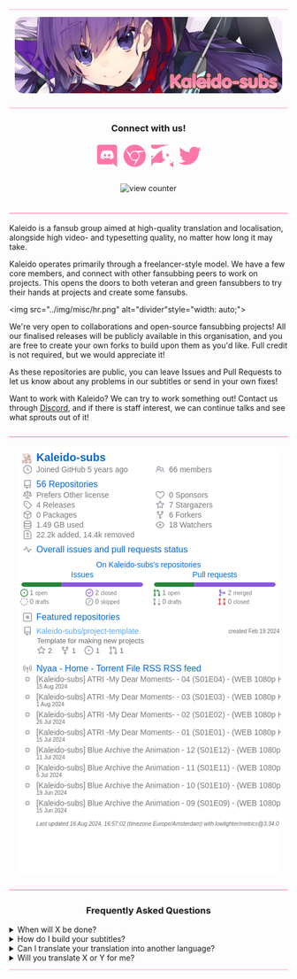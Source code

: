 <!-- TO-DO: Figure out why <style> tags don't work -->
<img src="../img/misc/hr.png" alt="divider" style="width: auto;">

<p style="text-align: center; margin: 10px;">
    <img src="../img/banners/banner.jpg" style="border-radius: 15px" alt="banner"></img>
</p>

<img src="../img/misc/hr.png" alt="divider" style="width: auto;">

<h3 align="center">Connect with us!</h3>
<p align="center">
<a href="https://discord.gg/dk7aadV" target="_blank"><img style="display: inline-block; width: 40px; height: auto; margin: 3px;" src="../img/icons/discord.png" alt="Discord" /></a>
<a href="https://kaleido.kageru.moe/" target="_blank"><img style="display: inline-block; width: 40px; height: auto; margin: 3px;" src="../img/icons/chrome.png" alt="Website"/></a>
<a href="https://nyaa.si/user/Kaleido-subs" target="_blank"><img style="display: inline-block; width: 40px; height: auto; margin: 3px;" src="../img/icons/cat.jpg" alt="Cat Site"/></a>
<a href="https://twitter.com/kaleidosubs" target="_blank"><img style="display: inline-block; width: 40px; height: auto; margin: 3px;" src="../img/icons/twitter.png" alt="Twitter" /></a>
</p>

<p align="center">
    <img style="display: inline-block; margin: 10px;" alt="view counter" src="https://komarev.com/ghpvc/?username=Kaleido-subs&color=fd76aa&label=Views"><img>
</p>

<img src="../img/misc/hr.png" alt="divider" style="width: auto;">

Kaleido is a fansub group aimed at high-quality translation and localisation, alongside high video- and typesetting
quality, no matter how long it may take.

Kaleido operates primarily through a freelancer-style model. We have a few core members, and connect with other fansubbing
peers to work on projects. This opens the doors to both veteran and green fansubbers to try their hands at projects and
create some fansubs.

<img src="../img/misc/hr.png" alt="divider"style="width: auto;">

We're very open to collaborations and open-source fansubbing projects! All our finalised releases will be publicly
available in this organisation, and you are free to create your own forks to build upon them as you'd like. Full credit
is not required, but we would appreciate it!

As these repositories are public, you can leave Issues and Pull Requests to let us know about any problems in our
subtitles or send in your own fixes!

Want to work with Kaleido? We can try to work something out! Contact us through
<a href=https://discord.gg/dk7aadV target="_blank">Discord</a>, and if there is staff interest, we can continue talks
and see what sprouts out of it!

<img src="../img/misc/hr.png" alt="divider" style="width: auto;">

<p align="center">
    <img src="../github-metrics.png">
</p>

<!-- TODO: Make deschtimes progress visible here somehow or another? Shinon? -->

<img src="../img/misc/hr.png" alt="divider" style="width: auto;">

<h3 align="center"> Frequently Asked Questions</h3>

<details><summary>When will X be done?</summary>
<ul>
    <li>
    We're done when we're done, simple as that really. If you want specific details on what the hold-up may be, please
    check our <a href="https://kaleido.kageru.moe/" target="_blank">main website</a> for the Deschtimes feed, or feel
    free to ask in our <a href="https://discord.gg/dk7aadV" target="_blank">Discord server</a> (and if you have the
    relevant expertise, please do not hesitate to apply!).
    </li>
</ul>
</details>

<details><summary>How do I build your subtitles?</summary>
<ul>
    <li>
    We use a tool called <a href=https://github.com/Myaamori/SubKt target="_blank">SubKt</a> to build all our subtitle
    scripts. You can build the subtitles by running <code>./gradlew merge.01`</code> (or other episodes). For muxing,
    you must make sure the name of the encode you'd like to mux with matches the "premux" property of the project (check
     `<code>sub.properties</code>), and then run <code>./gradlew mux.01</code>. For further questions, please check out
     the official <a href="https://github.com/Myaamori/SubKt/tree/master/docs" target="_blank">SubKt documentation</a>.
    </li>
</ul>
</details>

<details><summary>Can I translate your translation into another language?</summary>
<ul>
    <li>
    By all means, please do! Credit would be much appreciated if you make use of our subtitles. You may also want to
    make sure to update the <code>sub.properties</code> before you start building your subtitles.
    </li>
</ul>
</details>

<details><summary>Will you translate X or Y for me?</summary>
<ul>
    <li>
    We do not currently accept specific subbing requests. If you're interested in doing it as a project, we may consider
    doing it if there's staff interest and you already have some staff of your own.
    </li>
</ul>
</details>

<img src="../img/misc/hr.png" alt="divider" style="width: auto;">
